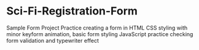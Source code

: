 # Sci-Fi-Registration-Form
Sample Form Project
Practice creating a form in HTML
CSS styling with minor keyform animation, basic form styling
JavaScript practice checking form validation and typewriter effect
